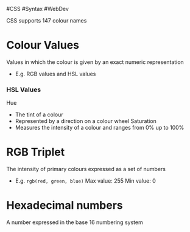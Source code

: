#CSS #Syntax #WebDev 

CSS supports 147 colour names

# Colour Values
Values in which the colour is given by an exact numeric representation
- E.g. RGB values and HSL values

### HSL Values
Hue
- The tint of a colour
- Represented by a direction on a colour wheel
Saturation
- Measures the intensity of a colour and ranges from 0% up to 100%

# RGB Triplet
The intensity of primary colours expressed as a set of numbers
- E.g. `rgb(red, green, blue)`
Max value: 255
Min value: 0

# Hexadecimal numbers
A number expressed in the base 16 numbering system